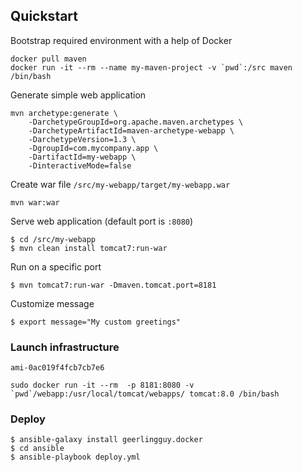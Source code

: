 ## Quickstart

Bootstrap required environment with a help of Docker
```
docker pull maven
docker run -it --rm --name my-maven-project -v `pwd`:/src maven /bin/bash
```

Generate simple web application
```
mvn archetype:generate \
	-DarchetypeGroupId=org.apache.maven.archetypes \
	-DarchetypeArtifactId=maven-archetype-webapp \
	-DarchetypeVersion=1.3 \
	-DgroupId=com.mycompany.app \
	-DartifactId=my-webapp \
	-DinteractiveMode=false
```

Create war file `/src/my-webapp/target/my-webapp.war`
```
mvn war:war
```

Serve web application (default port is `:8080`)
```
$ cd /src/my-webapp
$ mvn clean install tomcat7:run-war
```

Run on a specific port
```
$ mvn tomcat7:run-war -Dmaven.tomcat.port=8181
```

Customize message
```
$ export message="My custom greetings"
```

### Launch infrastructure
`ami-0ac019f4fcb7cb7e6`
```
sudo docker run -it --rm  -p 8181:8080 -v `pwd`/webapp:/usr/local/tomcat/webapps/ tomcat:8.0 /bin/bash
```
### Deploy
```
$ ansible-galaxy install geerlingguy.docker
$ cd ansible
$ ansible-playbook deploy.yml
```
